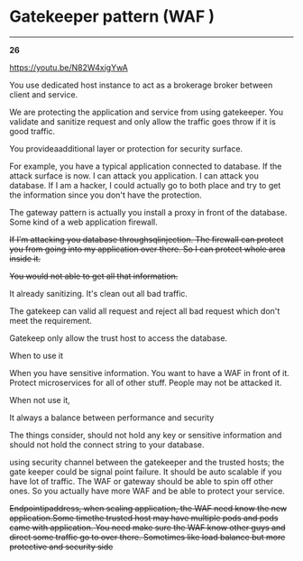# Gatekeeper pattern (WAF )



---

**26**

<https://youtu.be/N82W4xigYwA>

You use dedicated host instance to act as a brokerage broker between client and service.

We are protecting the application and service from using gatekeeper. You validate and sanitize request and only allow the traffic goes throw if it is good traffic.

You provideaadditional layer or protection for security surface.

For example, you have a typical application connected to database. If the attack surface is now. I can attack you application. I can attack you database. If I am a hacker, I could actually go to both place and try to get the information since you don't have the protection.

The gateway pattern is actually you install a proxy in front of the database. Some kind of a web application firewall.

~~If I'm attacking you database throughsqlinjection. The firewall can protect you from going into my application over there. So I can protect whole area inside it.~~

~~You would not able to get all that information.~~

It already sanitizing. It's clean out all bad traffic.

The gatekeep can valid all request and reject all bad request which don't meet the requirement.

Gatekeep only allow the trust host to access the database.

When to use it

When you have sensitive information. You want to have a WAF in front of it. Protect microservices for all of other stuff. People may not be attacked it.



When not use it,

It always a balance between performance and security

The things consider, should not hold any key or sensitive information and should not hold the connect string to your database.



using security channel between the gatekeeper and the trusted hosts; the gate keeper could be signal point failure. It should be auto scalable if you have lot of traffic. The WAF or gateway should be able to spin off other ones. So you actually have more WAF and be able to protect your service.

~~Endpointipaddress, when scaling application, the WAF need know the new application.Some timethe trusted host may have multiple pods and pods came with application. You need make sure the WAF know other guys and direct some traffic go to over there. Sometimes like load balance but more protective and security side~~
